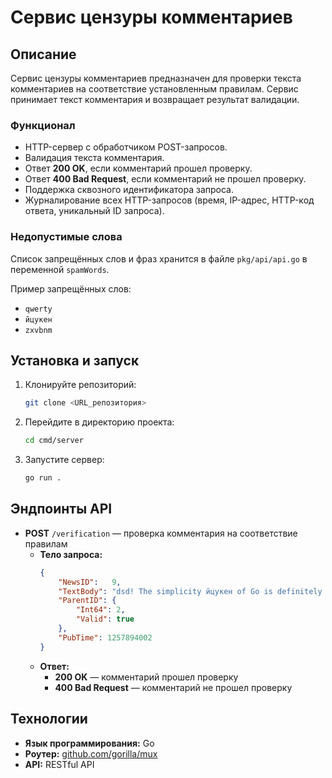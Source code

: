 # Сервис цензуры комментариев

## Описание
Сервис цензуры комментариев предназначен для проверки текста комментариев на соответствие установленным правилам. Сервис принимает текст комментария и возвращает результат валидации.

### Функционал
- HTTP-сервер с обработчиком POST-запросов.
- Валидация текста комментария.
- Ответ **200 OK**, если комментарий прошел проверку.
- Ответ **400 Bad Request**, если комментарий не прошел проверку.
- Поддержка сквозного идентификатора запроса.
- Журналирование всех HTTP-запросов (время, IP-адрес, HTTP-код ответа, уникальный ID запроса).

### Недопустимые слова
Список запрещённых слов и фраз хранится в файле `pkg/api/api.go` в переменной `spamWords`.

Пример запрещённых слов:
- `qwerty`
- `йцукен`
- `zxvbnm`

## Установка и запуск
1. Клонируйте репозиторий:
   ```bash
   git clone <URL_репозитория>
   ```
2. Перейдите в директорию проекта:
   ```bash
   cd cmd/server
   ```
3. Запустите сервер:
   ```bash
   go run .
   ```

## Эндпоинты API
- **POST** `/verification` — проверка комментария на соответствие правилам
  - **Тело запроса:**
    ```json
    {
      	"NewsID":   9,
		"TextBody": "dsd! The simplicity йцукен of Go is definitely one of its biggest strengths. Its concurrency model, powered by goroutines and channels, makes handling parallel tasks so much easier. It's great to see how Go prioritizes efficiency without overcomplicating things, which is why it's become so popular for building high-performance systems.",
		"ParentID": {
			"Int64": 2,
			"Valid": true
		},
		"PubTime": 1257894002
    }
    ```
  - **Ответ:**
    - **200 OK** — комментарий прошел проверку
    - **400 Bad Request** — комментарий не прошел проверку

## Технологии
- **Язык программирования:** Go
- **Роутер:** [github.com/gorilla/mux](https://github.com/gorilla/mux)
- **API:** RESTful API

